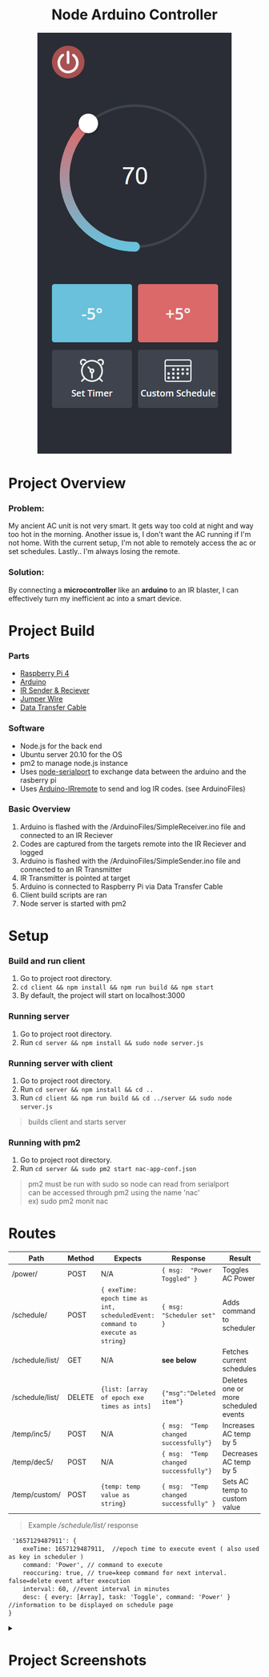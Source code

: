 <h1 align="center">
    Node Arduino Controller
</h1>
<div align="center">
    <img src="https://raw.githubusercontent.com/taihelsel/NodeArduinoController/main/previewImgs/ac-control-1.PNG"/>
</div>

#  Project Overview
### Problem:
My ancient AC unit is not very smart. It gets way too cold at night and way too hot in the morning. Another issue is, I don't want the AC running if I'm not home. With the current setup, I'm not able to remotely access the ac or set schedules. Lastly.. I'm always losing the remote.
### Solution:
By connecting a **microcontroller** like an **arduino** to an IR blaster, I can effectively turn my inefficient ac into a smart device.

# Project Build

### Parts
- [Raspberry Pi 4](https://thepihut.com/products/raspberry-pi-4-model-b?variant=31994565689406)
- [Arduino](https://www.amazon.com/Arduino-A000066-ARDUINO-UNO-R3/dp/B008GRTSV6/ref=sr_1_1?crid=3PJON1IHBWXBF&keywords=arduino+r3&qid=1657128372&s=industrial&sprefix=arduino+r3%2Cindustrial%2C123&sr=1-1)
- [IR Sender & Reciever](https://www.amazon.com/dp/B08X2MFS6S)
- [Jumper Wire](https://www.amazon.com/dp/B07GD1XFWV)
- [Data Transfer Cable](https://www.amazon.com/Data-Sync-Cable-Arduino-Microcontroller/dp/B01N9IP8LF)

### Software
- Node.js for the back end
- Ubuntu server 20.10 for the OS
- pm2 to manage node.js instance
- Uses [node-serialport](https://github.com/serialport/node-serialport) to exchange data between the arduino and the rasberry pi
- Uses [Arduino-IRremote](https://github.com/Arduino-IRremote/Arduino-IRremote) to send and log IR codes. (see ArduinoFiles)

### Basic Overview
1. Arduino is flashed with the /ArduinoFiles/SimpleReceiver.ino file and connected to an IR Reciever
2. Codes are captured from the targets remote into the IR Reciever and logged
3. Arduino is flashed with the /ArduinoFiles/SimpleSender.ino file and connected to an IR Transmitter 
4. IR Transmitter is pointed at target
5. Arduino is connected to Raspberry Pi via Data Transfer Cable
6. Client build scripts are ran
7. Node server is started with pm2

#  Setup

###  Build and run client
 1. Go to project root directory.
 2. `cd client && npm install && npm run build && npm start`
 3. By default, the project will start on localhost:3000

### Running server

 1. Go to project root directory.
 2. Run `cd server && npm install && sudo node server.js`  

### Running server with client

 1. Go to project root directory.
 2. Run `cd server && npm install && cd ..` 
 3. Run `cd client && npm run build && cd ../server && sudo node server.js` 
 > builds client and starts server

### Running with pm2
 1. Go to project root directory.
 2. Run `cd server && sudo pm2 start nac-app-conf.json` 
 > pm2 must be run with sudo so node can read from serialport  
   can be accessed through pm2 using the name 'nac'   
   ex) sudo pm2 monit nac  


# Routes
| Path|Method|Expects | Response| Result
| --- | --- | --- |---|---|
| /power/| POST | N/A |`{ msg:  "Power Toggled" }`| Toggles AC Power
| /schedule/| POST | `{ exeTime: epoch time as int,  scheduledEvent: command to execute as string}`| `{ msg:  "Scheduler set" }`| Adds command to scheduler
| /schedule/list/| GET| N/A | **see below** | Fetches current schedules
| /schedule/list/| DELETE | `{list: [array of epoch exe times as ints]` | `{"msg":"Deleted item"}`| Deletes one or more scheduled events
| /temp/inc5/| POST | N/A | `{ msg:  "Temp changed successfully"}`|  Increases AC temp by 5
| /temp/dec5/| POST | N/A | `{ msg:  "Temp changed successfully"}`|  Decreases AC temp by 5
| /temp/custom/| POST | `{temp: temp value as string} `| `{ msg:  "Temp changed successfully" }`|  Sets AC temp to custom value

> Example */schedule/list/* response
```
 '1657129487911': {                                                                      
	exeTime: 1657129487911,  //epoch time to execute event ( also used as key in scheduler )        
	command: 'Power', // command to execute
    reoccuring: true, // true=keep command for next interval. false=delete event after execution                                               
    interval: 60, //event interval in minutes                                                                             
    desc: { every: [Array], task: 'Toggle', command: 'Power' } //information to be displayed on schedule page                          
} 
```

<details>
<summary> <h1>Project Screenshots</h1></summary>

### Set custom temps & Control unit power
![page1](https://raw.githubusercontent.com/taihelsel/NodeArduinoController/main/previewImgs/ac-control-4.PNG)
### Create custom schedules
![page2](https://raw.githubusercontent.com/taihelsel/NodeArduinoController/main/previewImgs/ac-control-2.PNG)
### Delete created schedules
![page3](https://raw.githubusercontent.com/taihelsel/NodeArduinoController/main/previewImgs/ac-control-3.PNG)
    
</details>